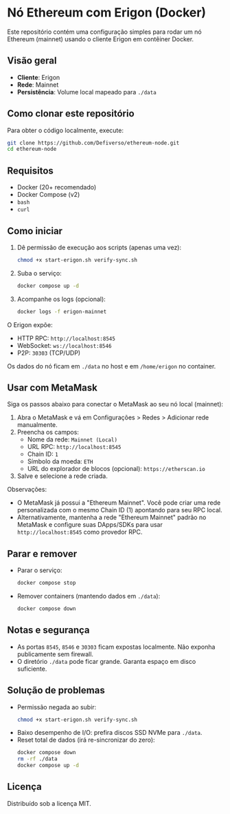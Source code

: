 # Nó Ethereum com Erigon (Docker)

Este repositório contém uma configuração simples para rodar um nó Ethereum (mainnet) usando o cliente Erigon em contêiner Docker.

## Visão geral
- **Cliente**: Erigon
- **Rede**: Mainnet
- **Persistência**: Volume local mapeado para `./data`

## Como clonar este repositório
Para obter o código localmente, execute:
```bash
git clone https://github.com/Defiverso/ethereum-node.git
cd ethereum-node
```
## Requisitos
- Docker (20+ recomendado)
- Docker Compose (v2)
- `bash`
- `curl`
## Como iniciar
1. Dê permissão de execução aos scripts (apenas uma vez):
   ```bash
   chmod +x start-erigon.sh verify-sync.sh
   ```
2. Suba o serviço:
   ```bash
   docker compose up -d
   ```
3. Acompanhe os logs (opcional):
   ```bash
   docker logs -f erigon-mainnet
   ```

O Erigon expõe:
- HTTP RPC: `http://localhost:8545`
- WebSocket: `ws://localhost:8546`
- P2P: `30303` (TCP/UDP)

Os dados do nó ficam em `./data` no host e em `/home/erigon` no container.

## Usar com MetaMask
Siga os passos abaixo para conectar o MetaMask ao seu nó local (mainnet):

1. Abra o MetaMask e vá em Configurações > Redes > Adicionar rede manualmente.
2. Preencha os campos:
   - Nome da rede: `Mainnet (Local)`
   - URL RPC: `http://localhost:8545`
   - Chain ID: `1`
   - Símbolo da moeda: `ETH`
   - URL do explorador de blocos (opcional): `https://etherscan.io`
3. Salve e selecione a rede criada.

Observações:
- O MetaMask já possui a "Ethereum Mainnet". Você pode criar uma rede personalizada com o mesmo Chain ID (1) apontando para seu RPC local.
- Alternativamente, mantenha a rede "Ethereum Mainnet" padrão no MetaMask e configure suas DApps/SDKs para usar `http://localhost:8545` como provedor RPC.

## Parar e remover
- Parar o serviço:
  ```bash
  docker compose stop
  ```
- Remover containers (mantendo dados em `./data`):
  ```bash
  docker compose down
  ```

## Notas e segurança
- As portas `8545`, `8546` e `30303` ficam expostas localmente. Não exponha publicamente sem firewall.
- O diretório `./data` pode ficar grande. Garanta espaço em disco suficiente.

## Solução de problemas
- Permissão negada ao subir:
  ```bash
  chmod +x start-erigon.sh verify-sync.sh
  ```
- Baixo desempenho de I/O: prefira discos SSD NVMe para `./data`.
- Reset total de dados (irá re-sincronizar do zero):
  ```bash
  docker compose down
  rm -rf ./data
  docker compose up -d
  ```

## Licença
Distribuído sob a licença MIT.
